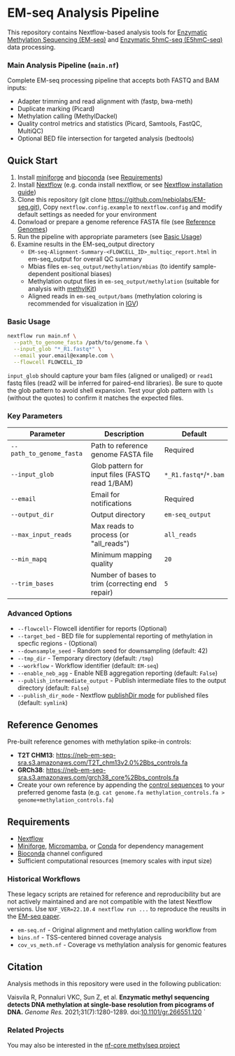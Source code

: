 # EM-seq Analysis Pipeline

This repository contains Nextflow-based analysis tools for [Enzymatic Methylation Sequencing (EM-seq)](https://www.neb.com/products/e7120-nebnext-enzymatic-methyl-seq-kit) and [Enzymatic 5hmC-seq (E5hmC-seq)](https://www.neb.com/en-us/products/e3350nebnext-enzymatic-methyl-seq-5hmc-kit) data processing.

### Main Analysis Pipeline (`main.nf`)
Complete EM-seq processing pipeline that accepts both FASTQ and BAM inputs:
- Adapter trimming and read alignment with (fastp, bwa-meth)
- Duplicate marking (Picard)
- Methylation calling (MethylDackel)
- Quality control metrics and statistics (Picard, Samtools, FastQC, MultiQC)
- Optional BED file intersection for targeted analysis (bedtools)

## Quick Start
1. Install [miniforge](https://conda-forge.org/download/) and [bioconda](https://bioconda.github.io/) (see [Requirements](<README#Requirements>))
1. Install [Nextflow](https://www.nextflow.io/) (e.g. conda install nextflow, or see [Nextflow installation guide](https://www.nextflow.io/docs/latest/getstarted.html#installation))
1. Clone this repository (git clone https://github.com/nebiolabs/EM-seq.git), Copy `nextflow.config.example` to `nextflow.config` and modify default settings as needed for your environment
1. Donwload or prepare a genome reference FASTA file (see [Reference Genomes](<README#Reference Genomes>))
1. Run the pipeline with appropriate parameters (see [Basic Usage](<README#Basic Usage>))
1. Examine results in the EM-seq_output directory
   - `EM-seq-Alignment-Summary-<FLOWCELL_ID>_multiqc_report.html` in em-seq_output for overall QC summary
   - Mbias files `em-seq_output/methylation/mbias` (to identify sample-dependent positional biases)
   - Methylation output files in `em-seq_output/methylation` (suitable for analysis with [methylKit](https://bioconductor.org/packages/release/bioc/html/methylKit.html))
   - Aligned reads in `em-seq_output/bams` (methylation coloring is recommended for visualization in [IGV](https://igv.org/doc/desktop/#UserGuide/tracks/alignments/bisulfite_sequencing/))

### Basic Usage
```bash
nextflow run main.nf \
  --path_to_genome_fasta /path/to/genome.fa \
  --input_glob "*_R1.fastq*" \
  --email your.email@example.com \
  --flowcell FLOWCELL_ID
```
`input_glob` should capture your bam files (aligned or unaliged) or `read1` fastq files (read2 will be inferred for paired-end libraries). Be sure to quote the glob pattern to avoid shell expansion. Test your glob pattern with `ls` (without the quotes) to confirm it matches the expected files.

### Key Parameters
| Parameter | Description | Default |
|-----------|-------------|---------|
| `--path_to_genome_fasta` | Path to reference genome FASTA file | Required |
| `--input_glob` | Glob pattern for input files (FASTQ read 1/BAM) | `*_R1.fastq*`/`*.bam` |
| `--email` | Email for notifications | Required |
| `--output_dir` | Output directory | `em-seq_output` |
| `--max_input_reads` | Max reads to process (or "all_reads") | `all_reads` |
| `--min_mapq` | Minimum mapping quality | `20` |
| `--trim_bases` | Number of bases to trim (correcting end repair) | `5` |

### Advanced Options
- `--flowcell`- Flowcell identifier for reports (Optional)
- `--target_bed` - BED file for supplemental reporting of methylation in  specfic regions - (Optional)
- `--downsample_seed` - Random seed for downsampling (default: 42)
- `--tmp_dir` - Temporary directory (default: `/tmp`)
- `--workflow` - Workflow identifier (default: `EM-seq`)
- `--enable_neb_agg` - Enable NEB aggregation reporting (default: `False`)
- `--publish_intermediate_output` - Publish intermediate files to the output directory (default: `False`)
- `--publish_dir_mode` - Nextflow [publishDir mode](https://www.nextflow.io/docs/latest/reference/process.html#mode) for published files (default: `symlink`)


## Reference Genomes
Pre-built reference genomes with methylation spike-in controls:
- **T2T CHM13**: https://neb-em-seq-sra.s3.amazonaws.com/T2T_chm13v2.0%2Bbs_controls.fa
- **GRCh38**: https://neb-em-seq-sra.s3.amazonaws.com/grch38_core%2Bbs_controls.fa
- Create your own reference by appending the [control sequences](methylation_controls.fa) to your preferred genome fasta (e.g. `cat genome.fa methylation_controls.fa > genome+methylation_controls.fa`)

## Requirements
- [Nextflow](https://www.nextflow.io/)
- [Miniforge](https://conda-forge.org/download/), [Micromamba](https://mamba.readthedocs.io/en/latest/installation/micromamba-installation.html), or [Conda](https://docs.conda.io/projects/conda/en/stable/) for dependency management
- [Bioconda](https://bioconda.github.io/) channel configured
- Sufficient computational resources (memory scales with input size)

### Historical Workflows
These legacy scripts are retained for reference and reproducibility but are not actively maintained and are not compatible with the latest Nextflow versions. Use `NXF_VER=22.10.4 nextflow run ...` to reproduce the reuslts in the [EM-seq paper](README#Citation).
- `em-seq.nf` - Original alignment and methylation calling workflow from
- `bins.nf` - TSS-centered binned coverage analysis
- `cov_vs_meth.nf` - Coverage vs methylation analysis for genomic features

## Citation
Analysis methods in this repository were used in the following publication:

Vaisvila R, Ponnaluri VKC, Sun Z, et al. **Enzymatic methyl sequencing detects DNA methylation at single-base resolution from picograms of DNA.** *Genome Res.* 2021;31(7):1280-1289. doi:[10.1101/gr.266551.120](https://doi.org/10.1101/gr.266551.120)
`
### Related Projects
You may also be interested in the [nf-core methylseq project](https://nf-co.re/methylseq/2.5.0)
